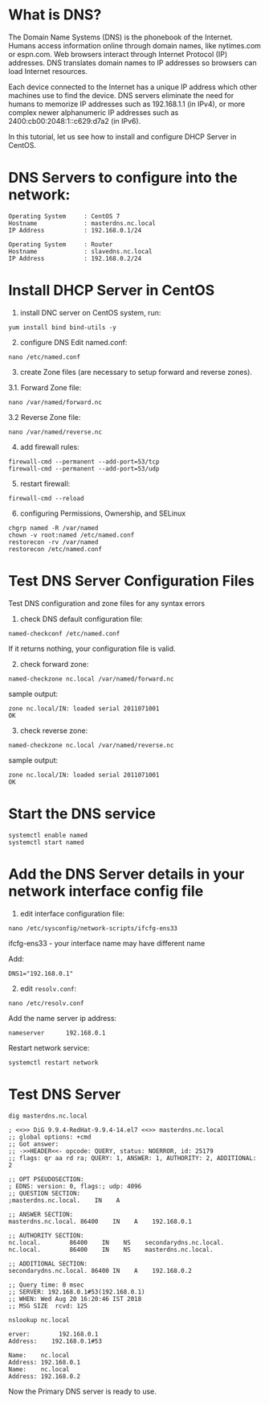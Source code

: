 # What is DNS?

The Domain Name Systems (DNS) is the phonebook of the Internet. Humans access information online through domain names, like nytimes.com or espn.com. Web browsers interact through Internet Protocol (IP) addresses. DNS translates domain names to IP addresses so browsers can load Internet resources.

Each device connected to the Internet has a unique IP address which other machines use to find the device. DNS servers eliminate the need for humans to memorize IP addresses such as 192.168.1.1 (in IPv4), or more complex newer alphanumeric IP addresses such as 2400:cb00:2048:1::c629:d7a2 (in IPv6).

In this tutorial, let us see how to install and configure DHCP Server in CentOS.

# DNS Servers to configure into the network:
```
Operating System     : CentOS 7
Hostname             : masterdns.nc.local
IP Address           : 192.168.0.1/24
```

```
Operating System     : Router
Hostname             : slavedns.nc.local
IP Address           : 192.168.0.2/24
```

# Install DHCP Server in CentOS

1. install DNC server on CentOS system, run:
```
yum install bind bind-utils -y
```
2. configure DNS
Edit named.conf:
```
nano /etc/named.conf
```
3. create Zone files (are necessary to setup forward and reverse zones).

3.1. Forward Zone file:
```
nano /var/named/forward.nc
```

3.2 Reverse Zone file:
```
nano /var/named/reverse.nc
```

4. add firewall rules:
```
firewall-cmd --permanent --add-port=53/tcp
firewall-cmd --permanent --add-port=53/udp
```
5. restart firewall:
```
firewall-cmd --reload
```

6. configuring Permissions, Ownership, and SELinux

```
chgrp named -R /var/named
chown -v root:named /etc/named.conf
restorecon -rv /var/named
restorecon /etc/named.conf
```

# Test DNS Server Configuration Files

Test DNS configuration and zone files for any syntax errors

1. check DNS default configuration file:
```
named-checkconf /etc/named.conf
```
If it returns nothing, your configuration file is valid.


2. check forward zone:
```
named-checkzone nc.local /var/named/forward.nc
```

sample output:
```
zone nc.local/IN: loaded serial 2011071001
OK
```

3. check reverse zone:
```
named-checkzone nc.local /var/named/reverse.nc
```

sample output:
```
zone nc.local/IN: loaded serial 2011071001
OK
```

# Start the DNS service

```
systemctl enable named
systemctl start named
```

# Add the DNS Server details in your network interface config file

1. edit interface configuration file:
```
nano /etc/sysconfig/network-scripts/ifcfg-ens33
```

>>>
ifcfg-ens33 - your interface name may have different name
>>>
Add:
```
DNS1="192.168.0.1"
```

2. edit `resolv.conf`:
```
nano /etc/resolv.conf
```

Add the name server ip address:
```
nameserver      192.168.0.1
```

Restart network service:
```
systemctl restart network
```


# Test DNS Server

```
dig masterdns.nc.local
```

```
; <<>> DiG 9.9.4-RedHat-9.9.4-14.el7 <<>> masterdns.nc.local
;; global options: +cmd
;; Got answer:
;; ->>HEADER<<- opcode: QUERY, status: NOERROR, id: 25179
;; flags: qr aa rd ra; QUERY: 1, ANSWER: 1, AUTHORITY: 2, ADDITIONAL: 2

;; OPT PSEUDOSECTION:
; EDNS: version: 0, flags:; udp: 4096
;; QUESTION SECTION:
;masterdns.nc.local.    IN    A

;; ANSWER SECTION:
masterdns.nc.local. 86400    IN    A    192.168.0.1

;; AUTHORITY SECTION:
nc.local.        86400    IN    NS    secondarydns.nc.local.
nc.local.        86400    IN    NS    masterdns.nc.local.

;; ADDITIONAL SECTION:
secondarydns.nc.local. 86400 IN    A    192.168.0.2

;; Query time: 0 msec
;; SERVER: 192.168.0.1#53(192.168.0.1)
;; WHEN: Wed Aug 20 16:20:46 IST 2018
;; MSG SIZE  rcvd: 125
```



```
nslookup nc.local
```


```
erver:        192.168.0.1
Address:    192.168.0.1#53

Name:    nc.local
Address: 192.168.0.1
Name:    nc.local
Address: 192.168.0.2
```



Now the Primary DNS server is ready to use.


